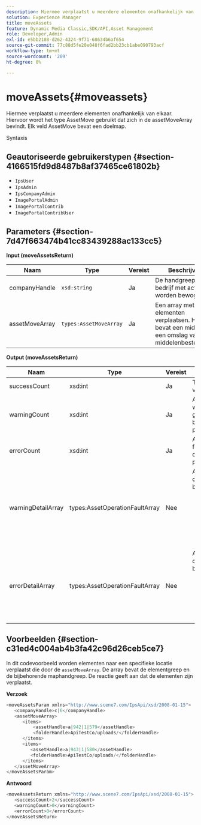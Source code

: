 ```yaml
---
description: Hiermee verplaatst u meerdere elementen onafhankelijk van elkaar. Hiervoor wordt het type AssetMove gebruikt dat zich in de assetMoveArray bevindt. Elk veld AssetMove bevat een doelmap.
solution: Experience Manager
title: moveAssets
feature: Dynamic Media Classic,SDK/API,Asset Management
role: Developer,Admin
exl-id: e5bb2188-d262-4324-9f71-68634b6af654
source-git-commit: 77c88d5fe20e048f6fad2bb23cb1abe090793acf
workflow-type: tm+mt
source-wordcount: '209'
ht-degree: 0%

---
```


# moveAssets{#moveassets}

Hiermee verplaatst u meerdere elementen onafhankelijk van elkaar. Hiervoor wordt het type AssetMove gebruikt dat zich in de assetMoveArray bevindt. Elk veld AssetMove bevat een doelmap.

Syntaxis

## Geautoriseerde gebruikerstypen {#section-4166515fd9d8487b8af37465ce61802b}

* `IpsUser`
* `IpsAdmin`
* `IpsCompanyAdmin`
* `ImagePortalAdmin`
* `ImagePortalContrib`
* `ImagePortalContribUser`

## Parameters {#section-7d47f663474b41cc83439288ac133cc5}

**Input (moveAssetsReturn)**

| Naam | Type | Vereist | Beschrijving |
|---|---|---|---|
| companyHandle | `xsd:string` | Ja | De handgreep aan het bedrijf met activa om worden bewogen. |
| assetMoveArray | `types:AssetMoveArray` | Ja | Een array met elementen verplaatsen. Het bevat een middel en een omslag van de middelenbestemming. |

**Output (moveAssetsReturn)**

<table id="table_FD902FAB4F98413C8A051270ADD7D9C7"> 
 <thead> 
  <tr> 
   <th colname="col1" class="entry"> Naam </th> 
   <th colname="col2" class="entry"> Type </th> 
   <th colname="col3" class="entry"> Vereist </th> 
   <th colname="col4" class="entry"> Beschrijving </th> 
  </tr> 
 </thead>
 <tbody> 
  <tr> 
   <td colname="col1"> <span class="codeph"> <span class="varname"> successCount</span> </span> </td> 
   <td colname="col2"> <span class="codeph"> xsd:int</span> </td> 
   <td colname="col3"> Ja </td> 
   <td colname="col4"> Telling van elementen verplaatst. </td> 
  </tr> 
  <tr> 
   <td colname="col1"> <span class="codeph"> <span class="varname"> warningCount</span> </span> </td> 
   <td colname="col2"> <span class="codeph"> xsd:int</span> </td> 
   <td colname="col3"> Ja </td> 
   <td colname="col4"> Aantal elementen dat waarschuwingen heeft gegenereerd toen de bewerking deze probeerde te verplaatsen. </td> 
  </tr> 
  <tr> 
   <td colname="col1"> <span class="codeph"> <span class="varname"> errorCount</span> </span> </td> 
   <td colname="col2"> <span class="codeph"> xsd:int</span> </td> 
   <td colname="col3"> Ja </td> 
   <td colname="col4"> Aantal elementen dat fouten genereerde toen de bewerking deze probeerde te verplaatsen. </td> 
  </tr> 
  <tr> 
   <td colname="col1"> <span class="codeph"> <span class="varname"> warningDetailArray</span> </span> </td> 
   <td colname="col2"> <span class="codeph"> types:AssetOperationFaultArray</span> </td> 
   <td colname="col3"> Nee </td> 
   <td colname="col4"> <span class="codeph"> AssetOperationFaults</span>die de volgende gegevens bevatten: 
    <ul id="ul_689F4A87A68140F18DFB43868226A409"> 
     <li id="li_274C8BF5932F4AF584AA92F25E0F33C6">Middelen die de waarschuwingen hebben veroorzaakt. </li> 
     <li id="li_5CC4A9120CA94F968CAF0D0135C49E0A">Waarschuwingscodes. </li> 
     <li id="li_AEC91FA68B2E43BC8BAA108C743F5667">Reden voor de waarschuwing. </li> 
    </ul> </td> 
  </tr> 
  <tr> 
   <td colname="col1"> <span class="codeph"> <span class="varname"> errorDetailArray</span> </span> </td> 
   <td colname="col2"> <span class="codeph"> types:AssetOperationFaultArray</span> </td> 
   <td colname="col3"> Nee </td> 
   <td colname="col4"> <span class="codeph"> AssetOperationFaults</span>die de volgende gegevens bevatten: 
    <ul id="ul_C397BC384A134F429D01ADA28DF2E097"> 
     <li id="li_EAEBB5F539164480BA9EAA7C8FFBF69A">Middelen die de fouten hebben veroorzaakt. </li> 
     <li id="li_F96D5FBB2F7A402AA36D8DFA3971391D">Foutcodes. </li> 
     <li id="li_F610415E416F43DDA4B1DBF1897E2F61">Reden voor de fouten. </li> 
    </ul> </td> 
  </tr> 
 </tbody> 
</table>

## Voorbeelden {#section-c31ed4c004ab4b3fa42c96d26ceb5ce7}

In dit codevoorbeeld worden elementen naar een specifieke locatie verplaatst die door de `assetMoveArray`. De array bevat de elementgreep en de bijbehorende maphandgreep. De reactie geeft aan dat de elementen zijn verplaatst.

**Verzoek**

```java
<moveAssetsParam xmlns="http://www.scene7.com/IpsApi/xsd/2008-01-15">
   <companyHandle>c|6</companyHandle>
   <assetMoveArray>
      <items>
          <assetHandle>a|942|1|579</assetHandle>
          <folderHandle>ApiTestCo/uploads/</folderHandle>
      </items>
      <items>
         <assetHandle>a|943|1|580</assetHandle>
         <folderHandle>ApiTestCo/uploads/</folderHandle>
      </items>
   </assetMoveArray>
</moveAssetsParam>
```

**Antwoord**

```java
<moveAssetsReturn xmlns="http://www.scene7.com/IpsApi/xsd/2008-01-15">
   <successCount>2</successCount>
   <warningCount>0</warningCount>
   <errorCount>0</errorCount>
</moveAssetsReturn>
```
